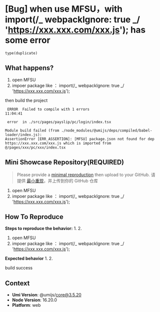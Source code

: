 # [Bug] when use MFSU，with import(/_ webpackIgnore: true _/ 'https://xxx.xxx.com/xxx.js'); has some error

`type(duplicate)`

  <!--
感谢您向我们反馈问题，为了高效的解决问题，我们期望你能提供以下信息：
-->

## What happens?

<!-- A clear and concise description of what the bug is. -->
<!-- 清晰的描述下遇到的问题。-->

1. open MFSU
2. impoer package like ： import(/_ webpackIgnore: true _/ 'https://xxx.xxx.com/xxx.js');

then build the project

```
 ERROR  Failed to compile with 1 errors                                                                                                                                11:04:41

 error  in ./src/pages/payslip/pc/login/index.tsx

Module build failed (from ./node_modules/@umijs/deps/compiled/babel-loader/index.js):
AssertionError [ERR_ASSERTION]: [MFSU] package.json not found for dep https://xxx.xxx.com/xxx.js which is imported from @/pages/xxx/pc/xxx/index.tsx
```

## Mini Showcase Repository(REQUIRED)

> Please provide a [minimal reproduction](https://stackoverflow.com/help/minimal-reproducible-example) then upload to your GitHub. 请提供 [最小重现](https://stackoverflow.com/help/minimal-reproducible-example)，并上传到你的 GitHub 仓库

<!-- 为节约大家的时间，无复现步骤的 ISSUE 会被关闭，提供之后再 REOPEN -->
<!-- YOUR_REPOSITORY_URL on github or stackbliz -->

1. open MFSU
2. impoer package like ： import(/_ webpackIgnore: true _/ 'https://xxx.xxx.com/xxx.js');

## How To Reproduce

**Steps to reproduce the behavior:** 1. 2.

1. open MFSU
2. impoer package like ： import(/_ webpackIgnore: true _/ 'https://xxx.xxx.com/xxx.js');

**Expected behavior** 1. 2.

build success

<!-- 请提供复现链接/步骤，错误日志以及相关配置 -->

## Context

- **Umi Version**: @umijs/core@3.5.20
- **Node Version**: 16.20.0
- **Platform**: web
